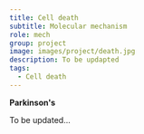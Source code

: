 ```yaml
---
title: Cell death
subtitle: Molecular mechanism
role: mech
group: project
image: images/project/death.jpg
description: To be updapted
tags:
  - Cell death
---
```


<strong>Parkinson's</strong>

To be updated...
